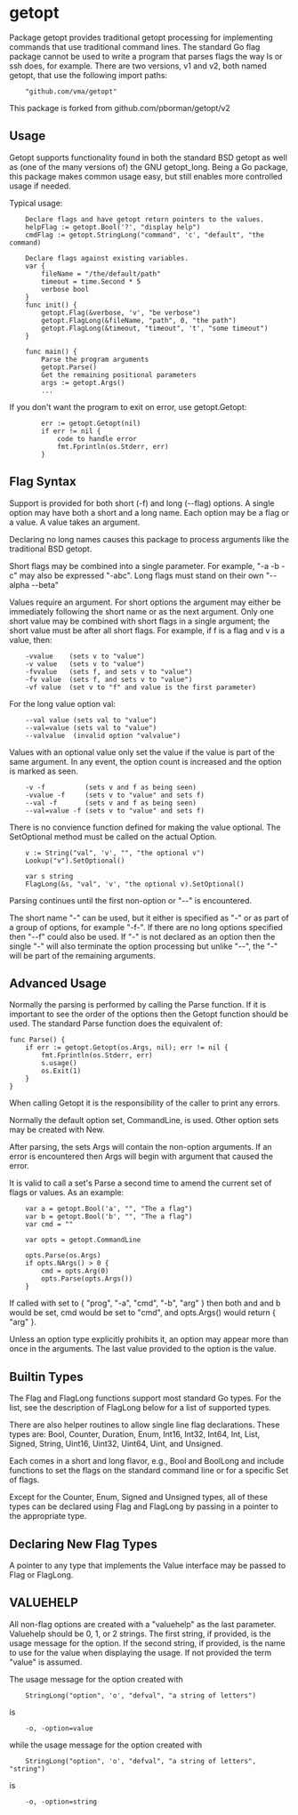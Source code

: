 # getopt

Package getopt provides traditional getopt processing for implementing
commands that use traditional command lines.  The standard Go flag package
cannot be used to write a program that parses flags the way ls or ssh does,
for example.  There are two versions, v1 and v2, both named getopt, that
use the following import paths:

```
	"github.com/vma/getopt"
```

This package is forked from github.com/pborman/getopt/v2

## Usage

Getopt supports functionality found in both the standard BSD getopt as well
as (one of the many versions of) the GNU getopt\_long.  Being a Go package,
this package makes common usage easy, but still enables more controlled usage
if needed.

Typical usage:

```
	Declare flags and have getopt return pointers to the values.
	helpFlag := getopt.Bool('?', "display help")
	cmdFlag := getopt.StringLong("command", 'c', "default", "the command)

	Declare flags against existing variables.
	var {
		fileName = "/the/default/path"
		timeout = time.Second * 5
		verbose bool
	}
	func init() {
		getopt.Flag(&verbose, 'v', "be verbose")
		getopt.FlagLong(&fileName, "path", 0, "the path")
		getopt.FlagLong(&timeout, "timeout", 't', "some timeout")
	}

	func main() {
		Parse the program arguments
		getopt.Parse()
		Get the remaining positional parameters
		args := getopt.Args()
		...
```

If you don't want the program to exit on error, use getopt.Getopt:

```
		err := getopt.Getopt(nil)
		if err != nil {
			code to handle error
			fmt.Fprintln(os.Stderr, err)
		}
```

## Flag Syntax

Support is provided for both short (-f) and long (--flag) options.  A single
option may have both a short and a long name.  Each option may be a flag or a
value.  A value takes an argument.

Declaring no long names causes this package to process arguments like the
traditional BSD getopt.

Short flags may be combined into a single parameter.  For example, "-a -b -c"
may also be expressed "-abc".  Long flags must stand on their own "--alpha
--beta"

Values require an argument.  For short options the argument may either be
immediately following the short name or as the next argument.  Only one short
value may be combined with short flags in a single argument; the short value
must be after all short flags.  For example, if f is a flag and v is a value,
then:

```
	-vvalue    (sets v to "value")
	-v value   (sets v to "value")
	-fvvalue   (sets f, and sets v to "value")
	-fv value  (sets f, and sets v to "value")
	-vf value  (set v to "f" and value is the first parameter)
```

For the long value option val:

```
	--val value (sets val to "value")
	--val=value (sets val to "value")
	--valvalue  (invalid option "valvalue")
```

Values with an optional value only set the value if the value is part of the
same argument.  In any event, the option count is increased and the option is
marked as seen.

```
	-v -f          (sets v and f as being seen)
	-vvalue -f     (sets v to "value" and sets f)
	--val -f       (sets v and f as being seen)
	--val=value -f (sets v to "value" and sets f)
```

There is no convience function defined for making the value optional.  The
SetOptional method must be called on the actual Option.

```
	v := String("val", 'v', "", "the optional v")
	Lookup("v").SetOptional()

	var s string
	FlagLong(&s, "val", 'v', "the optional v).SetOptional()
```

Parsing continues until the first non-option or "--" is encountered.

The short name "-" can be used, but it either is specified as "-" or as part
of a group of options, for example "-f-".  If there are no long options
specified then "--f" could also be used.  If "-" is not declared as an option
then the single "-" will also terminate the option processing but unlike
"--", the "-" will be part of the remaining arguments.

## Advanced Usage

Normally the parsing is performed by calling the Parse function.  If it is
important to see the order of the options then the Getopt function should be
used.  The standard Parse function does the equivalent of:

```
func Parse() {
	if err := getopt.Getopt(os.Args, nil); err != nil {
		fmt.Fprintln(os.Stderr, err)
		s.usage()
		os.Exit(1)
	}
}
```

When calling Getopt it is the responsibility of the caller to print any
errors.

Normally the default option set, CommandLine, is used.  Other option sets may
be created with New.

After parsing, the sets Args will contain the non-option arguments.  If an
error is encountered then Args will begin with argument that caused the
error.

It is valid to call a set's Parse a second time to amend the current set of
flags or values.  As an example:

```
	var a = getopt.Bool('a', "", "The a flag")
	var b = getopt.Bool('b', "", "The a flag")
	var cmd = ""

	var opts = getopt.CommandLine

	opts.Parse(os.Args)
	if opts.NArgs() > 0 {
		cmd = opts.Arg(0)
		opts.Parse(opts.Args())
	}
```

If called with set to { "prog", "-a", "cmd", "-b", "arg" } then both and and
b would be set, cmd would be set to "cmd", and opts.Args() would return {
"arg" }.

Unless an option type explicitly prohibits it, an option may appear more than
once in the arguments.  The last value provided to the option is the value.

## Builtin Types

The Flag and FlagLong functions support most standard Go types.  For the
list, see the description of FlagLong below for a list of supported types.

There are also helper routines to allow single line flag declarations.  These
types are: Bool, Counter, Duration, Enum, Int16, Int32, Int64, Int, List,
Signed, String, Uint16, Uint32, Uint64, Uint, and Unsigned.

Each comes in a short and long flavor, e.g., Bool and BoolLong and include
functions to set the flags on the standard command line or for a specific Set
of flags.

Except for the Counter, Enum, Signed and Unsigned types, all of these types
can be declared using Flag and FlagLong by passing in a pointer to the
appropriate type.

## Declaring New Flag Types

A pointer to any type that implements the Value interface may be passed to
Flag or FlagLong.

## VALUEHELP

All non-flag options are created with a "valuehelp" as the last parameter.
Valuehelp should be 0, 1, or 2 strings.  The first string, if provided, is
the usage message for the option.  If the second string, if provided, is the
name to use for the value when displaying the usage.  If not provided the
term "value" is assumed.

The usage message for the option created with

```
	StringLong("option", 'o', "defval", "a string of letters")
```

is

```
	-o, -option=value
```
while the usage message for the option created with

```
	StringLong("option", 'o', "defval", "a string of letters", "string")
```

is

```
	-o, -option=string
```
